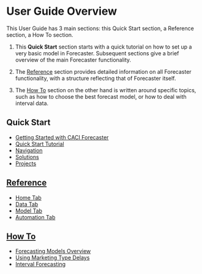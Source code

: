 # User Guide Overview

This User Guide has 3 main sections: this Quick Start section, a Reference section, a How To section. 

1.  This **Quick Start** section starts with a quick tutorial on how to set up a very basic model in Forecaster. Subsequent sections give a brief overview of the main Forecaster functionality. 

2. The [Reference](/reference/user-guide.md) section provides detailed information on all Forecaster functionality, with a structure reflecting that of Forecaster itself.

3. The [How To](/use-cases/use-cases.md) section on the other hand is written around specific topics, such as how to choose the best forecast model, or how to deal with interval data.

## Quick Start
<!--* [About the User Guide](getting-started/user-guide.md) -->
* [Getting Started with CACI Forecaster](/Getting-started/Getting-started.md)
* [Quick Start Tutorial](reference/Getting-started/Tutorial.md)
* [Navigation](reference/Getting-started/Navigation.md)
* [Solutions](reference/Getting-started/Solution.md)
* [Projects](reference/Getting-started/Projects.md)

## [Reference](/reference/user-guide.md)
* [Home Tab](/reference/Home/Home.md)
* [Data Tab](/reference/Data/Data.md)
* [Model Tab](/reference/Forecasting/Forecasting.md)
* [Automation Tab](/reference/Automation/Automation.md)


## [How To](/use-cases/use-cases.md)
* [Forecasting Models Overview](user-cases/Forecast-Models-Overview.md)
* [Using Marketing Type Delays](user-cases/Delays.md)
* [Interval Forecasting](user-cases/Interval-Forecasting.md)



